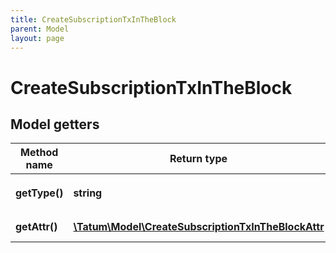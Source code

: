 ```yaml
---
title: CreateSubscriptionTxInTheBlock
parent: Model
layout: page
---
```


# CreateSubscriptionTxInTheBlock

## Model getters

Method name | Return type | Description | Notes
------------ | ------------- | ------------- | -------------
**getType()** | **string** | Type of the subscription. <br>Example: `TRANSACTION_IN_THE_BLOCK` |
**getAttr()** | [**\Tatum\Model\CreateSubscriptionTxInTheBlockAttr**](../CreateSubscriptionTxInTheBlockAttr) |  <br>Example: `null` |

